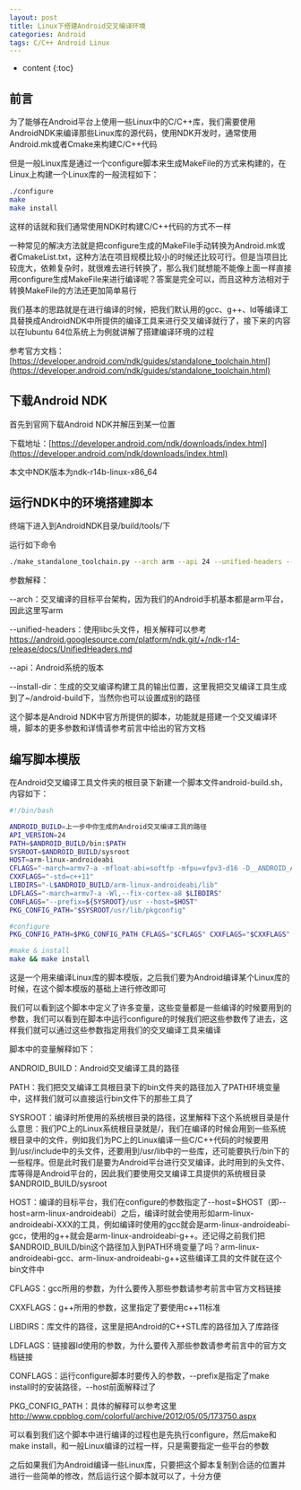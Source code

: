 ```yaml
---
layout: post
title: Linux下搭建Android交叉编译环境
categories: Android
tags: C/C++ Android Linux
---
```


* content
{:toc}

## 前言

为了能够在Android平台上使用一些Linux中的C/C++库，我们需要使用AndroidNDK来编译那些Linux库的源代码，使用NDK开发时，通常使用Android.mk或者Cmake来构建C/C++代码

但是一般Linux库是通过一个configure脚本来生成MakeFile的方式来构建的，在Linux上构建一个Linux库的一般流程如下：

```bash
./configure
make
make install
```

这样的话就和我们通常使用NDK时构建C/C++代码的方式不一样

一种常见的解决方法就是把configure生成的MakeFile手动转换为Android.mk或者CmakeList.txt，这种方法在项目规模比较小的时候还比较可行。但是当项目比较庞大，依赖复杂时，就很难去进行转换了，那么我们就想能不能像上面一样直接用configure生成MakeFile来进行编译呢？答案是完全可以，而且这种方法相对于转换MakeFile的方法还更加简单易行

我们基本的思路就是在进行编译的时候，把我们默认用的gcc、g++、ld等编译工具替换成AndroidNDK中所提供的编译工具来进行交叉编译就行了，接下来的内容以在lubuntu 64位系统上为例就讲解了搭建编译环境的过程

参考官方文档：[https://developer.android.com/ndk/guides/standalone_toolchain.html](https://developer.android.com/ndk/guides/standalone_toolchain.html)


## 下载Android NDK

首先到官网下载Android NDK并解压到某一位置

下载地址：[https://developer.android.com/ndk/downloads/index.html](https://developer.android.com/ndk/downloads/index.html)

本文中NDK版本为ndk-r14b-linux-x86_64


## 运行NDK中的环境搭建脚本

终端下进入到AndroidNDK目录/build/tools/下

运行如下命令

```bash
./make_standalone_toolchain.py --arch arm --api 24 --unified-headers --install-dir ~/android-build
```

参数解释：

--arch：交叉编译的目标平台架构，因为我们的Android手机基本都是arm平台，因此这里写arm

--unified-headers：使用libc头文件，相关解释可以参考 https://android.googlesource.com/platform/ndk.git/+/ndk-r14-release/docs/UnifiedHeaders.md

--api：Android系统的版本

--install-dir：生成的交叉编译构建工具的输出位置，这里我把交叉编译工具生成到了~/android-build下，当然你也可以设置成别的路径

这个脚本是Android NDK中官方所提供的脚本，功能就是搭建一个交叉编译环境，脚本的更多参数和详情请参考前言中给出的官方文档


## 编写脚本模版

在Android交叉编译工具文件夹的根目录下新建一个脚本文件android-build.sh，内容如下：

```bash
#!/bin/bash

ANDROID_BUILD=上一步中你生成的Android交叉编译工具的路径
API_VERSION=24
PATH=$ANDROID_BUILD/bin:$PATH
SYSROOT=$ANDROID_BUILD/sysroot
HOST=arm-linux-androideabi
CFLAGS="-march=armv7-a -mfloat-abi=softfp -mfpu=vfpv3-d16 -D__ANDROID_API__=$API_VERSION"
CXXFLAGS="-std=c++11"
LIBDIRS="-L$ANDROID_BUILD/arm-linux-androideabi/lib"
LDFLAGS="-march=armv7-a -Wl,--fix-cortex-a8 $LIBDIRS"
CONFLAGS="--prefix=${SYSROOT}/usr --host=$HOST"
PKG_CONFIG_PATH="$SYSROOT/usr/lib/pkgconfig"

#configure
PKG_CONFIG_PATH=$PKG_CONFIG_PATH CFLAGS="$CFLAGS" CXXFLAGS="$CXXFLAGS" LDFLAGS="$LDFLAGS" ./configure $CONFLAGS &&

#make & install
make && make install

```

这是一个用来编译Linux库的脚本模版，之后我们要为Android编译某个Linux库的时候，在这个脚本模版的基础上进行修改即可

我们可以看到这个脚本中定义了许多变量，这些变量都是一些编译的时候要用到的参数，我们可以看到在脚本中运行configure的时候我们把这些参数传了进去，这样我们就可以通过这些参数指定用我们的交叉编译工具来编译

脚本中的变量解释如下：

ANDROID_BUILD：Android交叉编译工具的路径

PATH：我们把交叉编译工具根目录下的bin文件夹的路径加入了PATH环境变量中，这样我们就可以直接运行bin文件下的那些工具了

SYSROOT：编译时所使用的系统根目录的路径，这里解释下这个系统根目录是什么意思：我们PC上的Linux系统根目录就是/，我们在编译的时候会用到一些系统根目录中的文件，例如我们为PC上的Linux编译一些C/C++代码的时候要用到/usr/include中的头文件，还要用到/usr/lib中的一些库，还可能要执行/bin下的一些程序。但是此时我们是要为Android平台进行交叉编译，此时用到的头文件、库等得是Android平台的，因此我们要使用交叉编译工具提供的系统根目录\$ANDROID_BUILD/sysroot

HOST：编译的目标平台，我们在configure的参数指定了--host=\$HOST（即--host=arm-linux-androideabi）之后，编译时就会使用形如arm-linux-androideabi-XXX的工具，例如编译时使用的gcc就会是arm-linux-androideabi-gcc，使用的g++就会是arm-linux-androideabi-g++。还记得之前我们把\$ANDROID_BUILD/bin这个路径加入到PATH环境变量了吗？arm-linux-androideabi-gcc、arm-linux-androideabi-g++这些编译工具的文件就在这个bin文件中

CFLAGS：gcc所用的参数，为什么要传入那些参数请参考前言中官方文档链接

CXXFLAGS：g++所用的参数，这里指定了要使用c++11标准

LIBDIRS：库文件的路径，这里是把Android的C++STL库的路径加入了库路径

LDFLAGS：链接器ld使用的参数，为什么要传入那些参数请参考前言中的官方文档链接

CONFLAGS：运行configure脚本时要传入的参数，--prefix是指定了make install时的安装路径，--host前面解释过了

PKG_CONFIG_PATH：具体的解释可以参考这里 http://www.cppblog.com/colorful/archive/2012/05/05/173750.aspx

可以看到我们这个脚本中进行编译的过程也是先执行configure，然后make和make install，和一般Linux编译的过程一样，只是需要指定一些平台的参数

之后如果我们为Android编译一些Linux库，只要把这个脚本复制到合适的位置并进行一些简单的修改，然后运行这个脚本就可以了，十分方便

